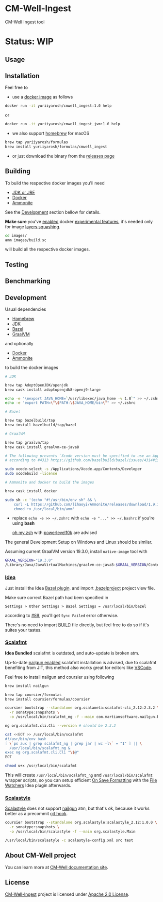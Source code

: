 # CM-Well-Ingest

CM-Well Ingest tool

# Status: WIP

## Usage

## Installation

Feel free to
 * use a [docker image]() as follows

 ```bash
docker run -it yuriiyarosh/cmwell_ingest:1.0 help
```
or
```bash
docker run -it yuriiyarosh/cmwell_ingest_jvm:1.0 help
```

 * we also support [homebrew](https://brew.sh/) for macOS

```bash
brew tap yuriiyarosh/formulas
brew install yuriiyarosh/formulas/cmwell_ingest
```
* or just download the binary from the [releases page]()

## Building

To build the respective docker images you'll need

 * [JDK or JRE](https://adoptopenjdk.net/)
 * [Docker](https://docs.docker.com/v17.12/docker-for-mac/install)
 * [Ammonite](https://ammonite.io/)
 
See the [Development]() section bellow for details.

**Make sure** you've [enabled](https://i.imgur.com/jQ4WFj1.png) docker [experimental features](https://docs.docker.com/assemble/install/), 
it's needed only for image [layers squashing](https://docs.docker.com/engine/reference/commandline/build/#squash-an-images-layers---squash-experimental).  

 ```bash
cd images/
amm images/build.sc
```
will build all the respective docker images. 

## Testing

## Benchmarking

## Development

Usual dependencies

 * [Homebrew](https://brew.sh/)
 * [JDK](https://adoptopenjdk.net/)
 * [Bazel](https://bazel.build/)
 * [GraalVM](https://www.graalvm.org/)
 
 and optionally

 * [Docker](https://docs.docker.com/v17.12/docker-for-mac/install)
 * [Ammonite](https://ammonite.io/)

to build the docker images

```bash
# JDK

brew tap AdoptOpenJDK/openjdk
brew cask install adoptopenjdk8-openj9-large

echo -e "\nexport JAVA_HOME=`/usr/libexec/java_home -v 1.8`" >> ~/.zshrc
echo -e "export PATH=\"\$PATH:\$JAVA_HOME/bin\"" >> ~/.zshrc

# Bazel

brew tap bazelbuild/tap
brew install bazelbuild/tap/bazel

# GraalVM

brew tap graalvm/tap
brew cask install graalvm-ce-java8

# The following prevents `Xcode version must be specified to use an Apple CROSSTOOL`
# according to #4313 https://github.com/bazelbuild/bazel/issues/4314#issuecomment-370172472

sudo xcode-select -s /Applications/Xcode.app/Contents/Developer
sudo xcodebuild -license

# Ammonite and docker to build the images 

brew cask install docker

sudo sh -c '(echo "#!/usr/bin/env sh" && \
    curl -L https://github.com/lihaoyi/Ammonite/releases/download/1.9.1/2.12-1.9.1) > /usr/local/bin/amm && \
    chmod +x /usr/local/bin/amm'
```

* replace `echo -e >> ~/.zshrc` with `echo -e "..." >> ~/.bashrc` if you're using **bash**

  [oh my zsh](https://ohmyz.sh/) with [powerlevel10k](https://github.com/romkatv/powerlevel10k) are advised

The general Development Setup on Windows and Linux should be similar.

Assuming current GraalVM version 19.3.0, install `native-image` tool with
```bash
GRAAL_VERSION="19.3.0"
/Library/Java/JavaVirtualMachines/graalvm-ce-java8-$GRAAL_VERSION/Contents/Home/bin/gu install native-image
```


### [Idea](https://www.jetbrains.com/idea/)

Just install the Idea [Bazel plugin](https://plugins.jetbrains.com/plugin/8609-bazel/).
and import [.bazelproject](.bazelproject) project view file.

Make sure correct Bazel path had been specified in

`Settings > Other Settings > Bazel Settings = /usr/local/bin/bazel`

according to [#88](https://github.com/bazelbuild/intellij/issues/88#issuecomment-369848097), you'll get `Sync Failed` error otherwise.

There's no need to import [BUILD](BUILD) file directly, but feel free to do so if it's suites your tastes.

### [Scalafmt](https://scalameta.org/scalafmt/)

**Idea Bundled** scalafmt is outdated, and auto-update is broken atm.

Up-to-date [nailgun enabled](http://www.martiansoftware.com/nailgun/) scalafmt installation is advised,
due to scalafmt benefiting from JIT, this method also works great for editors like [VSCode](https://code.visualstudio.com/).

Feel free to install nailgun and coursier using following

```bash
brew install nailgun

brew tap coursier/formulas
brew install coursier/formulas/coursier

coursier bootstrap --standalone org.scalameta:scalafmt-cli_2.12:2.3.2 \
  -r sonatype:snapshots \
  -o /usr/local/bin/scalafmt_ng -f --main com.martiansoftware.nailgun.NGServer

ng org.scalafmt.cli.Cli --version # should be 2.3.2

cat <<EOT >> /usr/local/bin/scalafmt
#!/usr/bin/env bash
[ \`ps aux | grep scalafmt_ng | grep jar | wc -l\` = "1" ] || \
  /usr/local/bin/scalafmt_ng &
exec ng org.scalafmt.cli.Cli "\$@"
EOT

chmod u+x /usr/local/bin/scalafmt
```

This will create `/usr/local/bin/scalafmt_ng` and `/usr/local/bin/scalafmt` wrapper scripts,
so you can setup efficient [On Save Formatting](https://i.imgur.com/6qbZbpH.png) with the [File Watchers](https://plugins.jetbrains.com/plugin/7177-file-watchers)
Idea plugin afterwards.

### [Scalastyle](http://www.scalastyle.org)

[Scalastyle](http://www.scalastyle.org) does not support [nailgun](https://github.com/facebook/nailgun) atm,
but that's ok, because it works better as a precommit [git hook](https://www.atlassian.com/git/tutorials/git-hooks).

```bash
coursier bootstrap --standalone org.scalastyle:scalastyle_2.12:1.0.0 \
  -r sonatype:snapshots \
  -o /usr/local/bin/scalastyle -f --main org.scalastyle.Main

/usr/local/bin/scalastyle -c scalastyle-config.xml src test
```

## About CM-Well project

You can learn more at [CM-Well documentation site](https://cm-well.github.io/CM-Well/index.html).

## License

[CM-Well-Ingest](.) project is licensed under [Apache 2.0 License](LICENSE).

